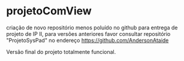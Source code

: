 # projetoComView
criação de novo repositório menos poluído no github para entrega de projeto de IP II, para versões anteriores favor consultar repositório "ProjetoSysPad" no endereço https://github.com/AndersonAtaide

Versão final do projeto totalmente funcional.
